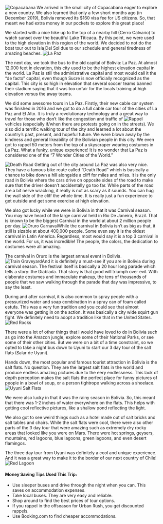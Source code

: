 ![](bolivia/copacabana_opt.jpg "Copacabana") We arrived in the small city of Copacabana eager to explore a new country.  We also learned that only a few short months ago (in December 2019), Bolivia removed its $160 visa fee for US citizens.  So, that meant we had extra money in our pockets to explore this great place!  

We started with a nice hike up to the top of a nearby hill (Cerro Calvario) to watch sunset over the beautiful Lake Titicaca.  By this point, we were used to the high elevation in this region of the world.  We decided to not do the boat tour out to Isla Del Sol due to our schedule and general tiredness of amazing beaches.
![](bolivia/laPazColor_opt.jpg "La Paz")

The next day, we took the bus to the old capital of Bolivia: La Paz.  At almost 12,000 feet in elevation, this city used to be the highest elevation capital in the world.  La Paz is still the administrative capital and most would call it the “de facto” capital, even though Sucre is now officially recognized as the capital.  This city is so high in elevation that several soccer teams banned their stadium saying that it was too unfair for the locals training at high elevation versus the away teams.


We did some awesome tours in La Paz.  Firstly, their new cable car system was finished in 2016 and we got to do a full cable car tour of the cities of La Paz and El Alto.  It is truly a revolutionary technology and a great way to travel for those who don’t like the congestion and traffic of ![](bolivia/ElenaRappel_opt.jpg "Rappel")vehicles (especially if/when there are protests going on in the streets).  We also did a terrific walking tour of the city and learned a lot about the country’s past, present, and hopeful future.  We were blown away by the kindness and general likeability of the Bolivian people in this city.  We even got to rappel 50 meters from the top of a skyscraper wearing costumes in La Paz.  What a funky, unique experience!  It is no wonder that La Paz is considered one of the “7 Wonder Cities of the World.”

![](bolivia/LukeBike_opt.jpg "Death Road") Getting out of the city around La Paz was also very nice.  They have a famous bike route called “Death Road” which is basically a chance to bike down a hill alongside a cliff for miles and miles.  It is the only road in Bolivia where the cars drive on opposite sides of the road to make sure that the driver doesn’t accidentally go too far.  While parts of the road are a bit nerve wracking, it really is not as scary as it sounds.  You can hug the wall side of the cliff the whole time.  It is really just a fun experience to get outside and get some exercise at high elevation.  

We also got lucky while we were in Bolivia in that it was Carnival season.   You may have heard of the large carnival held in Rio De Janeiro, Brazil.  That is known to be the biggest Carnival in the world at about 2 million people per day. ![](bolivia/Carnaval_opt.jpg "Oruro Carnaval")While the carnival in Bolivia isn’t as big as that, it still is sizable at about 400,000 people.  Some even say it is the oldest carnival in Latin America.  Regardless, most would say it is a top 3 carnival in the world.  For us, it was incredible!  The people, the colors, the dedication to costumes were all amazing.  

The carnival in Oruro is the largest annual event in Bolivia.  ![](bolivia/trainLuke_opt.jpg "Train Graveyard")And it is definitely a must-see if you are in Bolivia during carnival season.  The festival itself is basically a 20 hour long parade which tells a story: the Diablada.  That story is that good will triumph over evil.  With elaborate costumes and immaculate makeup, the tens of thousands of people that we saw walking through the parade that day was impressive, to say the least.

During and after carnival, it is also common to spray people with a pressurized water and soap combination in a spray can of foam called estufa.  This was a very fun tradition and you could see that almost everyone was getting in on the action.  It was basically a city wide squirt gun fight.  We definitely need to adopt a tradition like that in the United States.![](bolivia/redRockLuke_opt.jpg "Red Rocks")

There were a lot of other things that I would have loved to do in Bolivia such as go into the Amazon jungle, explore some of their National Parks, or see some of their other cities.  But we were on a bit of a time constraint, so we opted to take a night bus down to Uyuni to start our 3 day tour of the salt flats (Salar de Uyuni).

Hands down, the most popular and famous tourist attraction in Bolivia is the salt flats.  No question.  They are the largest salt flats in the world and produce endless amazing pictures due to the eery endlessness.  This lack of depth perception makes the salt flats the perfect place for funny pictures of people in a bowl of soup, or a person tightrope walking across a shoelace.![](bolivia/sunsetLuke_opt.jpg "Uyuni Salt Flats")

We were also lucky in that it was the rainy season in Bolivia.  So, this meant that there was 1-2 inches of water everywhere on the flats.  This helps with getting cool reflective pictures, like a shallow pond reflecting the light.

We also got to see weird things such as a hotel made out of salt bricks and salt tables and chairs.  While the salt flats were cool, there were also other parts of the 3 day tour that were amazing such as extremely dry rocky areas that looked like you were on Mars.  There were hot springs, geysers, mountains, red lagoons, blue lagoons, green lagoons, and even desert flamingos.  

The three day tour from Uyuni was definitely a cool and unique experience.  And it was a great way to make it to the border of our next country of Chile! ![](bolivia/lagoonElena_opt.jpg "Red Lagoon")

#### Money Saving Tips Used This Trip:

* Use sleeper buses and drive through the night when you can.  This saves on accommodation expenses.
* Take local buses.  They are very easy and reliable.
* Shop around to find the best prices of tour options.
* If you rappel in the offseason for Urban Rush, you get discounted rappels.
* Use Booking.com to find cheaper accommodations.

